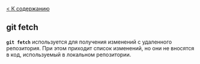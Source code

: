 [< К содержанию](./readme.md)
## git fetch
**`git fetch`** используется для получения изменений с удаленного репозитория. При этом приходит список изменений, но они не вносятся в код, используемый в локальном репозитории.
